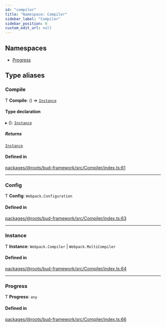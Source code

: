 ```yaml
---
id: "compiler"
title: "Namespace: Compiler"
sidebar_label: "Compiler"
sidebar_position: 0
custom_edit_url: null
---
```


## Namespaces

- [Progress](compiler.progress.md)

## Type aliases

### Compile

Ƭ **Compile**: () => [`Instance`](compiler.md#instance)

#### Type declaration

▸ (): [`Instance`](compiler.md#instance)

##### Returns

[`Instance`](compiler.md#instance)

#### Defined in

[packages/@roots/bud-framework/src/Compiler/index.ts:61](https://github.com/roots/bud/blob/aefb67c5/packages/@roots/bud-framework/src/Compiler/index.ts#L61)

___

### Config

Ƭ **Config**: `Webpack.Configuration`

#### Defined in

[packages/@roots/bud-framework/src/Compiler/index.ts:63](https://github.com/roots/bud/blob/aefb67c5/packages/@roots/bud-framework/src/Compiler/index.ts#L63)

___

### Instance

Ƭ **Instance**: `Webpack.Compiler` \| `Webpack.MultiCompiler`

#### Defined in

[packages/@roots/bud-framework/src/Compiler/index.ts:64](https://github.com/roots/bud/blob/aefb67c5/packages/@roots/bud-framework/src/Compiler/index.ts#L64)

___

### Progress

Ƭ **Progress**: `any`

#### Defined in

[packages/@roots/bud-framework/src/Compiler/index.ts:66](https://github.com/roots/bud/blob/aefb67c5/packages/@roots/bud-framework/src/Compiler/index.ts#L66)
